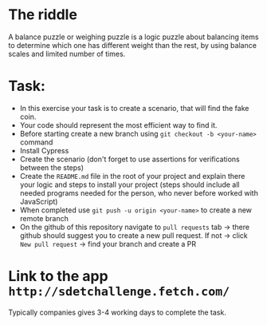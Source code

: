 
# The riddle
A balance puzzle or weighing puzzle is a logic puzzle about balancing items  to determine which one has different weight than the rest, by using balance scales and limited number of times.

# Task:
- In this exercise your task is to create a scenario, that will find the fake coin.
- Your code should represent the most efficient way to find it.
- Before starting create a new branch using `git checkout -b <your-name>` command
- Install Cypress
- Create the scenario (don't forget to use assertions for verifications between the steps)
- Create the `README.md` file in the root of your project and explain there your logic and steps to install your project (steps should include all needed programs needed for the person, who never before worked with JavaScript)
- When completed use `git push -u origin <your-name>` to create a new remote branch
- On the github of this repository navigate to `pull requests` tab -> there github should suggest you to create a new pull request. If not -> click `New pull request` -> find your branch and create a PR



# Link to the app `http://sdetchallenge.fetch.com/`

Typically companies gives 3-4 working days to complete the task. 



